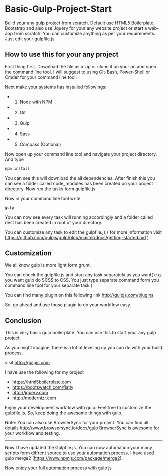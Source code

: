 # Basic-Gulp-Project-Start
Build your any gulp project from scratch. Default use HTML5 Boilerplate, Bootstrap and also use Jquery for your any website project or start a web-app from scratch. You can customize anything as per your requirements. Just edit your gulpfile.js

## How to use this for your any project
First thing first. Download the file as a zip or clone it on your pc and open the command line tool. I will suggest to using Git-Bash, Power-Shell or Cmder for your command line tool.

Next make your systems has installed followings:
- 1. Node with NPM
- 2. Git
- 3. Gulp
- 4. Sass
- 5. Compass (Optional)

Now open up your command line tool and navigate your project directory. And type
```JavaScript
npm install
```
You can see this will download the all dependencies. After finish this you can see a folder called node_modules has been created on your project directory. Now run the tasks form gulpfile.js

Now in your command line tool write
```JavaScript
gulp
```
You can now see every task will running accordingly and a folder called dest has been created in root of your directory.

You can customize any task to edit the gulpfile.js ( for more information visit https://github.com/gulpjs/gulp/blob/master/docs/getting-started.md )

## Customization 

We all know gulp is more light form grunt.

You can check the gulpfile.js and start any task separately as you want( e.g. you want gulp do SCSS to CSS. You just type separate command form you command line tool for your separate task ).

You can find many plugin on this following link
http://gulpjs.com/plugins

So, go ahead and use those plugin to do your workflow easy.

## Conclusion
This is very basic gulp boilerplate. You can use this to start your any gulp project. 

As you might imagine, there is a lot of leveling up you can do with your build process.

visit http://gulpjs.com

I have use the following for my project
- https://html5boilerplate.com
- https://bootswatch.com/flatly
- http://jquery.com
- http://modernizr.com

Enjoy your development workflow with gulp. Feel free to customize the gulpfile.js.
So, keep doing the awesome things with gulp.

Note: You can also use BrowserSync for your project. You can find all details http://www.browsersync.io/docs/gulp
BrowserSync is awesome for your workflow and testing.

*********************************************
Now I have updated the Gulpfile.js. You can now automation your many scripts form diffrent source to use your automation process. I have used gulp merge2 (https://www.npmjs.com/package/merge2).

Now enjoy your full automation process with gulp js




